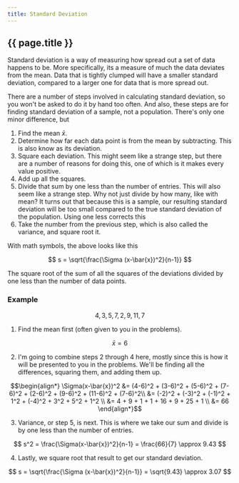 ```yaml
---
title: Standard Deviation
---
```


## {{ page.title }}

Standard deviation is a way of measuring how spread out a set of data happens to be. More specifically, its a measure of much the data deviates from the mean. Data that is tightly clumped will have a smaller standard deviation, compared to a larger one for data that is more spread out.

There are a number of steps involved in calculating standard deviation, so you won't be asked to do it by hand too often. And also, these steps are for finding standard deviation of a sample, not a population. There's only one minor difference, but

1. Find the mean $\bar{x}$.
2. Determine how far each data point is from the mean by subtracting. This is also know as its deviation.
3. Square each deviation. This might seem like a strange step, but there are a number of reasons for doing this, one of which is it makes every value positive.
4. Add up all the squares.
5. Divide that sum by one less than the number of entries. This will also seem like a strange step. Why not just divide by how many, like with mean? It turns out that because this is a sample, our resulting standard deviation will be too small compared to the true standard deviation of the population. Using one less corrects this
6. Take the number from the previous step, which is also called the variance, and square root it.

With math symbols, the above looks like this

$$ s = \sqrt{\frac{\Sigma (x-\bar{x})^2}{n-1}} $$

The square root of the sum of all the squares of the deviations divided by one less than the number of data points.

### Example

$$ 4, 3, 5, 7, 2, 9, 11, 7 $$

1. Find the mean first (often given to you in the problems).

$$ \bar{x}=6$$

2. I'm going to combine steps 2 through 4 here, mostly since this is how it will be presented to you in the problems. We'll be finding all the differences, squaring them, and adding them up.

$$\begin{align*}
\Sigma(x-\bar{x})^2 &= (4-6)^2 + (3-6)^2 + (5-6)^2 + (7-6)^2 + (2-6)^2 + (9-6)^2 + (11-6)^2 + (7-6)^2\\
                    &= (-2)^2 + (-3)^2 + (-1)^2 + 1^2 + (-4)^2 + 3^2 + 5^2 + 1^2 \\
                    &= 4 + 9 + 1 + 1 + 16 + 9 + 25 + 1 \\
                    &= 66
\end{align*}$$

3. Variance, or step 5, is next. This is where we take our sum and divide is by one less than the number of entries.

$$ s^2 = \frac{\Sigma(x-\bar{x})^2}{n-1} = \frac{66}{7} \approx 9.43 $$

4. Lastly, we square root that result to get our standard deviation.

$$ s = \sqrt{\frac{\Sigma (x-\bar{x})^2}{n-1}} = \sqrt{9.43} \approx 3.07 $$

